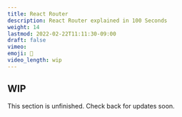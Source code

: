 ```yaml
---
title: React Router
description: React Router explained in 100 Seconds
weight: 14
lastmod: 2022-02-22T11:11:30-09:00
draft: false
vimeo:
emoji: 🚊
video_length: wip
---
```


## WIP

This section is unfinished. Check back for updates soon.
